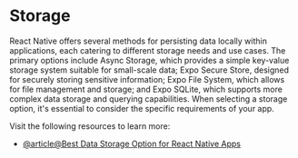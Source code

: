 # Storage

React Native offers several methods for persisting data locally within applications, each catering to different storage needs and use cases. The primary options include Async Storage, which provides a simple key-value storage system suitable for small-scale data; Expo Secure Store, designed for securely storing sensitive information; Expo File System, which allows for file management and storage; and Expo SQLite, which supports more complex data storage and querying capabilities. When selecting a storage option, it's essential to consider the specific requirements of your app.

Visit the following resources to learn more:

- [@article@Best Data Storage Option for React Native Apps](https://dev.to/ammarahmed/best-data-storage-option-for-react-native-apps-42k)
